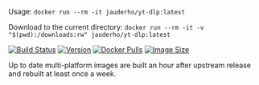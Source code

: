 
Usage: `docker run --rm -it jauderho/yt-dlp:latest`

Download to the current directory: `docker run --rm -it -v "$(pwd):/downloads:rw" jauderho/yt-dlp:latest`

[![Build Status](https://github.com/jauderho/dockerfiles/workflows/yt-dlp/badge.svg)](https://github.com/jauderho/dockerfiles/actions)
[![Version](https://img.shields.io/docker/v/jauderho/yt-dlp/latest)](https://github.com/yt-dlp/yt-dlp)
[![Docker Pulls](https://img.shields.io/docker/pulls/jauderho/yt-dlp)](https://hub.docker.com/r/jauderho/yt-dlp/)
[![Image Size](https://img.shields.io/docker/image-size/jauderho/yt-dlp/latest)](https://hub.docker.com/r/jauderho/yt-dlp/)

Up to date multi-platform images are built an hour after upstream release and rebuilt at least once a week.
